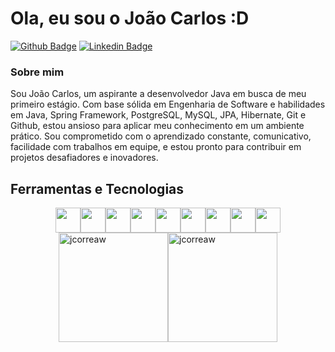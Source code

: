 # Ola, eu sou o João Carlos :D

[![Github Badge](https://img.shields.io/badge/-Github-000?style=flat-square&logo=Github&logoColor=white&link=https://github.com/jcorreaw)](https://github.com/jcorreawlink)
[![Linkedin Badge](https://img.shields.io/badge/-LinkedIn-blue?style=flat-square&logo=Linkedin&logoColor=white&link=https://www.linkedin.com/in/jcorreaw/)](https://www.linkedin.com/in/jcorreaw/)


### Sobre mim
Sou João Carlos, um aspirante a desenvolvedor Java em busca de meu primeiro estágio. Com base sólida em Engenharia de Software e habilidades em Java, Spring Framework, PostgreSQL, MySQL, JPA, Hibernate, Git e Github, estou ansioso para aplicar meu conhecimento em um ambiente prático. Sou comprometido com o aprendizado constante, comunicativo, facilidade com trabalhos em equipe, e estou pronto para contribuir em projetos desafiadores e inovadores.

## Ferramentas e Tecnologias
<div style="text-align: center;">
<div style="display: flex; justify-content: center;">
<img src="https://cdn.jsdelivr.net/gh/devicons/devicon/icons/java/java-plain-wordmark.svg" width="40" height="40"> <img src="https://cdn.jsdelivr.net/gh/devicons/devicon/icons/spring/spring-plain-wordmark.svg" width="40" height="40"> <img src="https://cdn.jsdelivr.net/gh/devicons/devicon/icons/mysql/mysql-plain-wordmark.svg" width="40" height="40"> <img src="https://cdn.jsdelivr.net/gh/devicons/devicon/icons/git/git-plain-wordmark.svg" width="40" height="40"> <img src="https://cdn.jsdelivr.net/gh/devicons/devicon/icons/github/github-original-wordmark.svg" width="40" height="40"> <img src="https://cdn.jsdelivr.net/gh/devicons/devicon/icons/linux/linux-original.svg" width="40" height="40"> <img src="https://cdn.jsdelivr.net/gh/devicons/devicon/icons/python/python-original-wordmark.svg" width="40" height="40"> <img src="https://cdn.jsdelivr.net/gh/devicons/devicon/icons/angularjs/angularjs-plain.svg" width="40" height="40" /> <img src="https://cdn.jsdelivr.net/gh/devicons/devicon/icons/postgresql/postgresql-original.svg" width="40" height="40">
</div>
</div>


<div style="display: flex; justify-content: center;">
  <img src="https://github-readme-stats.vercel.app/api/top-langs/?username=jcorreaw&theme=dracula&show_icons=true&hide_border=true&layout=compact" alt="jcorreaw" style="width: auto; height: 175px;">
  <img src="https://github-readme-streak-stats.herokuapp.com/?user=jcorreaw&theme=dracula&hide_border=true" alt="jcorreaw" style="width: auto; height: 175px;">
</div>
